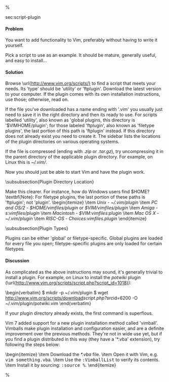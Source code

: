 %

<span class="label">sec:script-plugin</span>

<h4>Problem</h4>

You want to add functionality to Vim, preferably without having to write it
yourself.

<span class="todo">Pick a script to use as an example. It should be
mature, generally useful, and easy to install...</span>

<h4>Solution</h4>

Browse \url{http://www.vim.org/scripts/} to find a script that meets your
needs. Its 'type' should be 'utility' or 'ftplugin'. Download the latest
version to your computer. If the plugin comes with its own installation
instructions, use those; otherwise, read on.

If the file you've downloaded has a name ending with '.vim' you usually just
need to save it in the right directory and then its ready to use. For scripts
labelled 'utility', also known as 'global plugins, this directory is
'\$VIMHOME/plugin'; for those labeled 'ftplugin', also known as 'filetype
plugins',  the last portion of this path is 'ftplugin' instead. If this
directory does not already exist you need to create it. The sidebar lists the
locations of the plugin directories on various operating systems.

If the file is compressed (ending with <i>.zip</i> or <i>.tar.gz</i>), try
uncompressing it in the parent directory of the applicable plugin directory.
For example, on Linux this is <i>~/.vim/</i>.

Now you should just be able to start Vim and have the plugin work.

\subsubsection{Plugin Directory Location}

<span class="todo">Make this clearer. For instance, how do
Windows users find \$HOME?</span>
\textbf{Note}: For filetype plugins, the last portion of
these paths is 'ftplugin'; not 'plugin'.
\begin{itemize}
\item <i>Unix</i> -	<i>~/.vim/plugin</i>
\item <i>PC and OS/2</i> - <i>\$HOME/vimfiles/plugin</i> or
<i>\$VIM/vimfiles/plugin</i>
\item <i>Amiga</i> - <i>s:vimfiles/plugin</i>
\item <i>Macintosh</i> - <i>\$VIM:vimfiles:plugin</i>
\item <i>Mac OS X</i> - <i>~/.vim/plugin</i>
\item <i>RISC-OS</i> - <i>Choices:vimfiles.plugin</i>
\end{itemize}

\subsubsection{Plugin Types}

Plugins can be either 'global' or filetype-specific.  Global plugins are
loaded for every file you open; filetype-specific plugins are only loaded for
certain filetypes.

<h4>Discussion</h4>

As complicated as the above instructions may sound, it's
generally trivial to install a plugin. For example, on Linux
to install the <i>potwiki</i> plugin
(\url{http://www.vim.org/scripts/script.php?script_id=1018}):

\begin{verbatim}
\$ mkdir -p ~/.vim/plugin 
\$ wget http://www.vim.org/scripts/download<i>script.php?src</i>id=6200
-O ~/.vim/plugin/potwiki.vim
\end{verbatim}

If your plugin directory already exists, the first command is superflous.

Vim 7 added support for a new plugin installation method called 'vimball'.
Vimballs make plugin installation and configuration easier, and are a definite
improvement over the previous methods. They're not in wide use yet, but if you
find a plugin distributed in this way (they have a '*.vba' extension), try
following the steps below:

\begin{itemize}
\item Download the <i>*.vba</i> file.
\item Open it with Vim, e.g. <tt>vim something.vba</tt>.
\item Use the <tt>:VimballList</tt> to verify its contents.
\item Install it by sourcing: <tt>:source \%</tt>.
\end{itemize}

%
